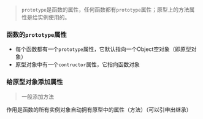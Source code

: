 > `prototype`是函数的属性，任何函数都有`prototype`属性；原型上的方法属性是给实例使用的。



### 函数的`prototype`属性

- 每个函数都有一个`prototype`属性，它默认指向一个Object空对象（即原型对象）
- 原型对象中有一个`contructor`属性，它指向函数对象



### 给原型对象添加属性

> 一般添加方法

作用是函数的所有实例对象自动拥有原型中的属性（方法）（可以引申出继承）

